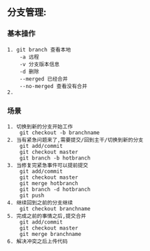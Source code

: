 
## 分支管理: 
### 基本操作
    1. git branch 查看本地
        -a 远程
        -v 分支版本信息
        -d 删除
        --merged 已经合并
        --no-merged 查看没有合并
    2. 
### 场景
    1. 切换到新的分支开始工作
        git checkout -b branchname  
    2. 当有紧急问题来了,需要提交/回到主干/切换到新的分支
        git add/commit
        git checkout master
        git branch -b hotbranch
    3. 当修复完紧急事件可以提前提交
        git add/commit
        git checkout master
        git merge hotbranch
        git branch -d hotbranch
        git push
    4. 继续回到之前的分支继续
        git checkout branchname
    5. 完成之前的事情之后,提交合并
        git add/commit
        git checkout master
        git merge branchname
    6. 解决冲突之后上传代码
